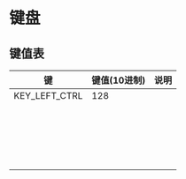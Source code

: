 # 键盘
## 键值表
| 键            | 键值(10进制) | 说明 |
|---------------|--------------|------|
| KEY_LEFT_CTRL | 128          |      |
||||
||||
||||
||||
||||
||||
||||
||||
||||
||||
||||
||||
||||
||||
||||
||||
||||
||||
||||
||||
